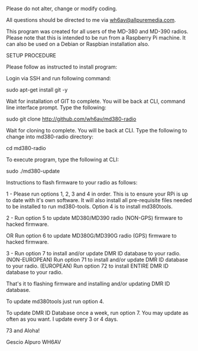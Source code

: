 Please do not alter, change or modify coding.

All questions should be directed to me via wh6av@allpuremedia.com.

This program was created for all users of the MD-380 and MD-390 radios.  Please note that this is intended to be run from a Raspberry Pi machine.  It can also be used on a Debian or Raspbian installation also.

SETUP PROCEDURE

Please follow as instructed to install program:

Login via SSH and run following command:

sudo apt-get install git -y

Wait for installation of GIT to complete.  You will be back at CLI, command line interface prompt.  Type the following:

sudo git clone http://github.com/wh6av/md380-radio

Wait for cloning to complete.  You will be back at CLI.  Type the following to change into md380-radio directory:

cd md380-radio

To execute program, type the following at CLI:

sudo ./md380-update

Instructions to flash firmware to your radio as follows:

1 - Please run options 1, 2, 3 and 4 in order.  This is to ensure your RPi is up to date with it's own software.  It will also install all pre-requisite files needed to be installed to run md380-tools.  Option 4 is to install md380tools.

2 - Run option 5 to update MD380/MD390 radio (NON-GPS) firmware to hacked firmware.

OR
    Run option 6 to update MD380G/MD390G radio (GPS) firmware to hacked firmware.
    
3 - Run option 7 to install and/or update DMR ID database to your radio. (NON-EUROPEAN)
    Run option 71 to install and/or update DMR ID database to your radio. (EUROPEAN)
    Run option 72 to install ENTIRE DMR ID database to your radio.

That's it to flashing firmware and installing and/or updating DMR ID database.

To update md380tools just run option 4. 

To update DMR ID Database once a week, run option 7.  You may update as often as you want.  I update every 3 or 4 days.

73 and Aloha!

Gescio Alpuro
WH6AV
